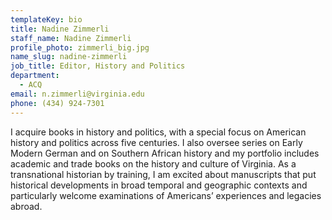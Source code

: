 ```yaml
---
templateKey: bio
title: Nadine Zimmerli
staff_name: Nadine Zimmerli
profile_photo: zimmerli_big.jpg
name_slug: nadine-zimmerli
job_title: Editor, History and Politics
department:
  - ACQ
email: n.zimmerli@virginia.edu
phone: (434) 924-7301
---
```

I acquire books in history and politics, with a special focus on American history and politics across five centuries. I also oversee series on Early Modern German and on Southern African history and my portfolio includes academic and trade books on the history and culture of Virginia. As a transnational historian by training, I am excited about manuscripts that put historical developments in broad temporal and geographic contexts and particularly welcome examinations of Americans’ experiences and legacies abroad.
